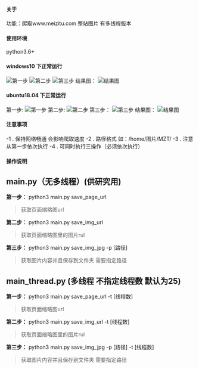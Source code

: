 #### 关于
功能：爬取www.meizitu.com 整站图片
有多线程版本

#### 使用环境

python3.6+



#### windows10 下正常运行
![第一步](http://qiniu.tencentwl.cn/[windows]第一步.png)
![第二步](http://qiniu.tencentwl.cn/[windows]第二步.png)
![第三步](http://qiniu.tencentwl.cn/[windows]第三步.png)
结果图：
![结果图](http://qiniu.tencentwl.cn/[windows]结果图.png)

#### ubuntu18.04 下正常运行
第一步:
![第一步](http://qiniu.tencentwl.cn/[ubuntu]第一步.png)
第二步:
![第二步](http://qiniu.tencentwl.cn/[ubuntu]第二步.png)
第三步：
![第三步](http://qiniu.tencentwl.cn/[ubuntu]第三步.png)
结果图：
![结果图](http://qiniu.tencentwl.cn/[ubuntu]结果图.png)

#### 注意事项
-1 . 保持网络畅通 会影响爬取速度
-2 . 路径格式  如：/home/图片/MZT/
-3 . 注意从第一步依次执行
-4 . 可同时执行三操作（必须依次执行）

#### 操作说明
main.py（无多线程）(供研究用)
-------------------
**第一步：**
python3 main.py save_page_url
> 获取页面缩略图url

**第二步：**
python3 main.py save_img_url
> 获取页面缩略图里的图片rul

**第三步：**
python3 main.py save_img_jpg -p [路径]
> 获取图片内容并且保存到文件夹 需要指定路径



**main_thread.py (多线程 不指定线程数 默认为25)**
---------------------
**第一步：**
python3 main.py save_page_url -t [线程数]
> 获取页面缩略图url

**第二步：**
python3 main.py save_img_url -t [线程数]
> 获取页面缩略图里的图片rul

**第三步：**
python3 main.py save_img_jpg -p [路径] -t [线程数]
> 获取图片内容并且保存到文件夹 需要指定路径
